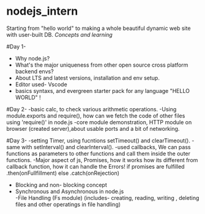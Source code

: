 # nodejs_intern
Starting from "hello world" to making a whole beautiful dynamic web site with user-built DB.
*Concepts and learning*

#Day 1- 
- Why node.js?
- What's the major uniqueness from other open source cross platform backend envs?
- About LTS and latest versions, installation and env setup.
- Editor used- Vscode
- basics syntaxs, and evergreen starter pack for any language "HELLO WORLD" !

#Day 2- 
-basic calc, to check various arithmetic operations.
-Using module.exports and require(), how can we fetch the code of other files using 'require()' in node.js
-core module demonstration, HTTP module on browser (created server),about usable ports and a bit of networking.

#Day 3-
-setting Timer, using fucntions setTimeout() and clearTimeout().
-same with setInterval() and clearInterval().
-used callbacks, We can pass functions as parameters to other functions and call them inside the outer functions.
-Major aspect of js, Promises, how it works how its different from callback function, how it can handle the Errors!
  if promises are fulfilled
      .then(onFullfillment)
  else
      .catch(onRejection)
- Blocking and non- blocking concept
- Synchronous and Asynchronous in node.js       
-File Handling (Fs module)
(includes- creating, reading, writing , deleting files and other operatings in file handling)
 
